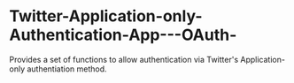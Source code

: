 Twitter-Application-only-Authentication-App---OAuth-
====================================================

Provides a set of functions to allow authentication via Twitter's Application-only authentiation method.
